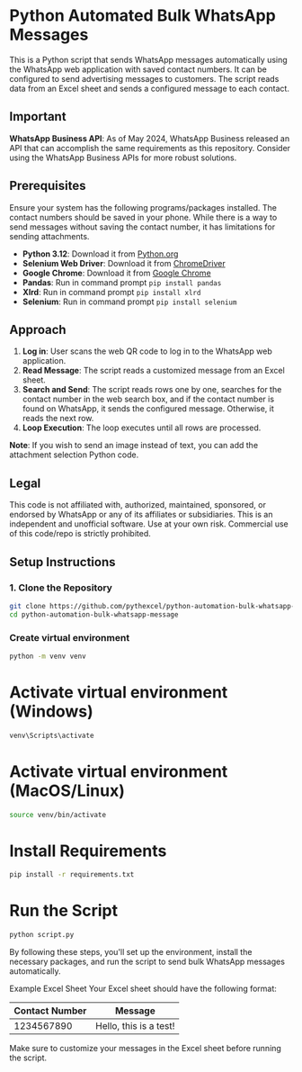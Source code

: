 # Python Automated Bulk WhatsApp Messages

This is a Python script that sends WhatsApp messages automatically using the WhatsApp web application with saved contact numbers. It can be configured to send advertising messages to customers. The script reads data from an Excel sheet and sends a configured message to each contact.

## Important
**WhatsApp Business API**: As of May 2024, WhatsApp Business released an API that can accomplish the same requirements as this repository. Consider using the WhatsApp Business APIs for more robust solutions.

## Prerequisites
Ensure your system has the following programs/packages installed. The contact numbers should be saved in your phone. While there is a way to send messages without saving the contact number, it has limitations for sending attachments.

* **Python 3.12**: Download it from [Python.org](https://www.python.org/downloads)
* **Selenium Web Driver**: Download it from [ChromeDriver](https://chromedriver.chromium.org/downloads)
* **Google Chrome**: Download it from [Google Chrome](https://www.google.com/chrome)
* **Pandas**: Run in command prompt `pip install pandas`
* **Xlrd**: Run in command prompt `pip install xlrd`
* **Selenium**: Run in command prompt `pip install selenium`

## Approach
1. **Log in**: User scans the web QR code to log in to the WhatsApp web application.
2. **Read Message**: The script reads a customized message from an Excel sheet.
3. **Search and Send**: The script reads rows one by one, searches for the contact number in the web search box, and if the contact number is found on WhatsApp, it sends the configured message. Otherwise, it reads the next row.
4. **Loop Execution**: The loop executes until all rows are processed.

**Note**: If you wish to send an image instead of text, you can add the attachment selection Python code.

## Legal
This code is not affiliated with, authorized, maintained, sponsored, or endorsed by WhatsApp or any of its affiliates or subsidiaries. This is an independent and unofficial software. Use at your own risk. Commercial use of this code/repo is strictly prohibited.

## Setup Instructions

### 1. Clone the Repository
```sh
git clone https://github.com/pythexcel/python-automation-bulk-whatsapp-message.git
cd python-automation-bulk-whatsapp-message
```

### Create virtual environment
```sh
python -m venv venv
```

# Activate virtual environment (Windows)
```sh
venv\Scripts\activate
```

# Activate virtual environment (MacOS/Linux)
```sh
source venv/bin/activate
```

# Install Requirements
```sh
pip install -r requirements.txt
```

# Run the Script
```sh
python script.py
```


By following these steps, you'll set up the environment, install the necessary packages, and run the script to send bulk WhatsApp messages automatically.


Example Excel Sheet
Your Excel sheet should have the following format:

| Contact Number  | Message               |
| -------------   | ----------------------          |
| 1234567890      | Hello, this is a test!  |

Make sure to customize your messages in the Excel sheet before running the script.
